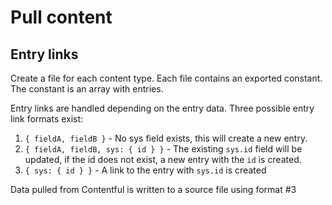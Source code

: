 # Pull content

## Entry links

Create a file for each content type. Each file contains an exported constant.
The constant is an array with entries.

Entry links are handled depending on the entry data. Three possible entry link
formats exist:

1. `{ fieldA, fieldB }` - No sys field exists, this will create a new entry.
2. `{ fieldA, fieldB, sys: { id } }` - The existing `sys.id` field will be updated,
   if the id does not exist, a new entry with the `id` is created.
3. `{ sys: { id } }` - A link to the entry with `sys.id` is created

Data pulled from Contentful is written to a source file using format #3
